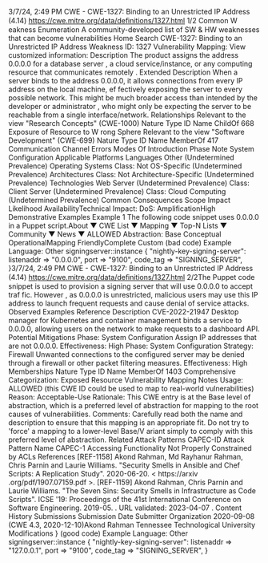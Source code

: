 3/7/24, 2:49 PM CWE - CWE-1327: Binding to an Unrestricted IP Address (4.14)
https://cwe.mitre.org/data/deﬁnitions/1327.html 1/2
Common W eakness Enumeration
A community-developed list of SW & HW weaknesses that can become
vulnerabilities
Home Search
CWE-1327: Binding to an Unrestricted IP Address
Weakness ID: 1327
Vulnerability Mapping: 
View customized information:
 Description
The product assigns the address 0.0.0.0 for a database server , a cloud service/instance, or any computing resource that
communicates remotely .
 Extended Description
When a server binds to the address 0.0.0.0, it allows connections from every IP address on the local machine, ef fectively exposing
the server to every possible network. This might be much broader access than intended by the developer or administrator , who might
only be expecting the server to be reachable from a single interface/network.
 Relationships
 Relevant to the view "Research Concepts" (CWE-1000)
Nature Type ID Name
ChildOf 668 Exposure of Resource to W rong Sphere
 Relevant to the view "Software Development" (CWE-699)
Nature Type ID Name
MemberOf 417 Communication Channel Errors
 Modes Of Introduction
Phase Note
System Configuration
 Applicable Platforms
Languages
Other (Undetermined Prevalence)
Operating Systems
Class: Not OS-Specific (Undetermined Prevalence)
Architectures
Class: Not Architecture-Specific (Undetermined Prevalence)
Technologies
Web Server (Undetermined Prevalence)
Class: Client Server (Undetermined Prevalence)
Class: Cloud Computing (Undetermined Prevalence)
 Common Consequences
Scope Impact Likelihood
AvailabilityTechnical Impact: DoS: AmplificationHigh
 Demonstrative Examples
Example 1
The following code snippet uses 0.0.0.0 in a Puppet script.About ▼ CWE List ▼ Mapping ▼ Top-N Lists ▼ Community ▼ News ▼
ALLOWED
Abstraction: Base
Conceptual OperationalMapping
FriendlyComplete Custom
(bad code) Example Language: Other 
signingserver::instance {
"nightly-key-signing-server":
listenaddr => "0.0.0.0",
port => "9100",
code\_tag => "SIGNING\_SERVER",
}3/7/24, 2:49 PM CWE - CWE-1327: Binding to an Unrestricted IP Address (4.14)
https://cwe.mitre.org/data/deﬁnitions/1327.html 2/2The Puppet code snippet is used to provision a signing server that will use 0.0.0.0 to accept traf fic. However , as 0.0.0.0 is
unrestricted, malicious users may use this IP address to launch frequent requests and cause denial of service attacks.
 Observed Examples
Reference Description
CVE-2022-21947 Desktop manager for Kubernetes and container management binds a service to 0.0.0.0, allowing users
on the network to make requests to a dashboard API.
 Potential Mitigations
Phase: System Configuration
Assign IP addresses that are not 0.0.0.0.
Effectiveness: High
Phase: System Configuration
Strategy: Firewall
Unwanted connections to the configured server may be denied through a firewall or other packet filtering measures.
Effectiveness: High
 Memberships
Nature Type ID Name
MemberOf 1403 Comprehensive Categorization: Exposed Resource
 Vulnerability Mapping Notes
Usage: ALLOWED (this CWE ID could be used to map to real-world vulnerabilities)
Reason: Acceptable-Use
Rationale:
This CWE entry is at the Base level of abstraction, which is a preferred level of abstraction for mapping to the root causes of
vulnerabilities.
Comments:
Carefully read both the name and description to ensure that this mapping is an appropriate fit. Do not try to 'force' a mapping to a
lower-level Base/V ariant simply to comply with this preferred level of abstraction.
 Related Attack Patterns
CAPEC-ID Attack Pattern Name
CAPEC-1 Accessing Functionality Not Properly Constrained by ACLs
 References
[REF-1158] Akond Rahman, Md Rayhanur Rahman, Chris Parnin and Laurie Williams. "Security Smells in Ansible and Chef
Scripts: A Replication Study". 2020-06-20. < https://arxiv .org/pdf/1907.07159.pdf >.
[REF-1159] Akond Rahman, Chris Parnin and Laurie Williams. "The Seven Sins: Security Smells in Infrastructure as Code
Scripts". ICSE '19: Proceedings of the 41st International Conference on Software Engineering. 2019-05.
. URL validated: 2023-04-07 .
 Content History
 Submissions
Submission Date Submitter Organization
2020-09-08
(CWE 4.3, 2020-12-10)Akond Rahman Tennessee Technological University
 Modifications
}
(good code) Example Language: Other 
signingserver::instance {
"nightly-key-signing-server":
listenaddr => "127.0.0.1",
port => "9100",
code\_tag => "SIGNING\_SERVER",
}